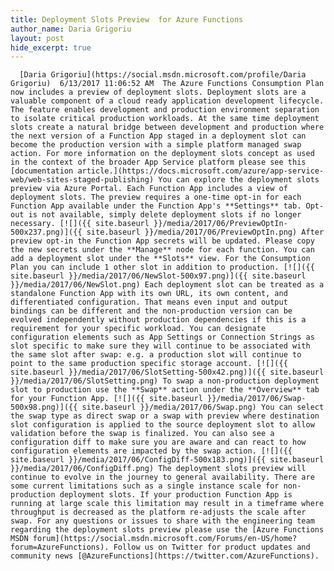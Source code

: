 ```yaml
---
title: Deployment Slots Preview  for Azure Functions
author_name: Daria Grigoriu
layout: post
hide_excerpt: true
---
```

      [Daria Grigoriu](https://social.msdn.microsoft.com/profile/Daria Grigoriu)  6/13/2017 11:06:52 AM  The Azure Functions Consumption Plan now includes a preview of deployment slots. Deployment slots are a valuable component of a cloud ready application development lifecycle. The feature enables development and production environment separation to isolate critical production workloads. At the same time deployment slots create a natural bridge between development and production where the next version of a Function App staged in a deployment slot can become the production version with a simple platform managed swap action. For more information on the deployment slots concept as used in the context of the broader App Service platform please see this [documentation article.](https://docs.microsoft.com/azure/app-service-web/web-sites-staged-publishing) You can explore the deployment slots preview via Azure Portal. Each Function App includes a view of deployment slots. The preview requires a one-time opt-in for each Function App available under the Function App's **Settings** tab. Opt-out is not available, simply delete deployment slots if no longer necessary. [![]({{ site.baseurl }}/media/2017/06/PreviewOptIn-500x237.png)]({{ site.baseurl }}/media/2017/06/PreviewOptIn.png) After preview opt-in the Function App secrets will be updated. Please copy the new secrets under the **Manage** node for each function. You can add a deployment slot under the **Slots** view. For the Consumption Plan you can include 1 other slot in addition to production. [![]({{ site.baseurl }}/media/2017/06/NewSlot-500x97.png)]({{ site.baseurl }}/media/2017/06/NewSlot.png) Each deployment slot can be treated as a standalone Function App with its own URL, its own content, and differentiated configuration. That means even input and output bindings can be different and the non-production version can be evolved independently without production dependencies if this is a requirement for your specific workload. You can designate configuration elements such as App Settings or Connection Strings as slot specific to make sure they will continue to be associated with the same slot after swap: e.g. a production slot will continue to point to the same production specific storage account. [![]({{ site.baseurl }}/media/2017/06/SlotSetting-500x42.png)]({{ site.baseurl }}/media/2017/06/SlotSetting.png) To swap a non-production deployment slot to production use the **Swap** action under the **Overview** tab for your Function App. [![]({{ site.baseurl }}/media/2017/06/Swap-500x98.png)]({{ site.baseurl }}/media/2017/06/Swap.png) You can select the swap type as direct swap or a swap with preview where destination slot configuration is applied to the source deployment slot to allow validation before the swap is finalized. You can also see a configuration diff to make sure you are aware and can react to how configuration elements are impacted by the swap action. [![]({{ site.baseurl }}/media/2017/06/ConfigDiff-500x183.png)]({{ site.baseurl }}/media/2017/06/ConfigDiff.png) The deployment slots preview will continue to evolve in the journey to general availability. There are some current limitations such as a single instance scale for non-production deployment slots. If your production Function App is running at large scale this limitation may result in a timeframe where throughput is decreased as the platform re-adjusts the scale after swap. For any questions or issues to share with the engineering team regarding the deployment slots preview please use the [Azure Functions MSDN forum](https://social.msdn.microsoft.com/Forums/en-US/home?forum=AzureFunctions). Follow us on Twitter for product updates and community news [@AzureFunctions](https://twitter.com/AzureFunctions).     